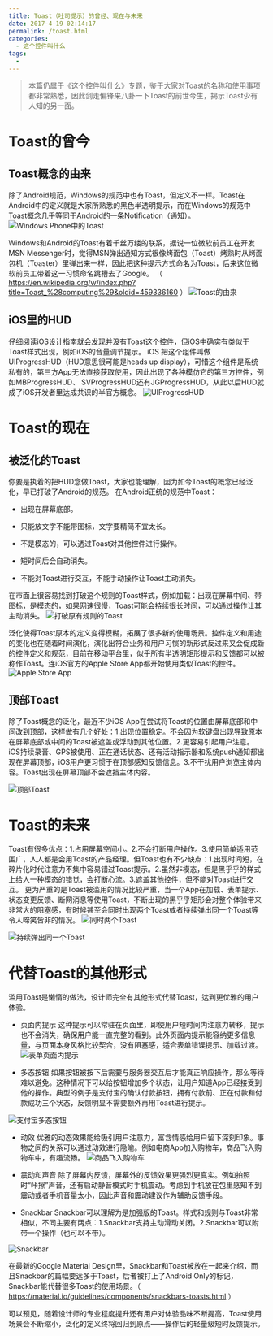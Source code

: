 ```yaml
---
title: Toast（吐司提示）的曾经、现在与未来
date: 2017-4-19 02:14:17
permalink: /toast.html
categories:
  - 这个控件叫什么
tags:
  - 
---
```


> 本篇仍属于《这个控件叫什么》专题，鉴于大家对Toast的名称和使用事项都非常熟悉，因此剑走偏锋来八卦一下Toast的前世今生，揭示Toast少有人知的另一面。

# Toast的曾今

## Toast概念的由来

除了Android规范，Windows的规范中也有Toast，但定义不一样。Toast在Android中的定义就是大家所熟悉的黑色半透明提示，而在Windows的规范中Toast概念几乎等同于Android的一条Notification（通知）。<!-- more -->
![Windows Phone中的Toast](http://pic.ftium4.com/1240-20201226021710315.png)

Windows和Android的Toast有着千丝万缕的联系，据说一位微软前员工在开发MSN Messenger时，觉得MSN弹出通知方式很像烤面包（Toast）烤熟时从烤面包机（Toaster）里弹出来一样，因此把这种提示方式命名为Toast，后来这位微软前员工带着这一习惯命名跳槽去了Google。
（ https://en.wikipedia.org/w/index.php?title=Toast_%28computing%29&oldid=459336160 ）
![Toast的由来](http://pic.ftium4.com/1240-20201226021716876.png)

## iOS里的HUD

仔细阅读iOS设计指南就会发现并没有Toast这个控件，但iOS中确实有类似于Toast样式出现，例如iOS的音量调节提示。 iOS 把这个组件叫做 UIProgressHUD（HUD意思很可能是heads up display），可惜这个组件是系统私有的，第三方App无法直接获取使用，因此出现了各种模仿它的第三方控件，例如MBProgressHUD、 SVProgressHUD还有JGProgressHUD，从此以后HUD就成了iOS开发者里达成共识的半官方概念。
![UIProgressHUD](http://pic.ftium4.com/1240-20201226021725717.png)

# Toast的现在

## 被泛化的Toast

你要是执着的把HUD念做Toast，大家也能理解，因为如今Toast的概念已经泛化，早已打破了Android的规范。
在Android正统的规范中Toast：

- 出现在屏幕底部。

- 只能放文字不能带图标，文字要精简不宜太长。

- 不是模态的，可以透过Toast对其他控件进行操作。
- 短时间后会自动消失。
- 不能对Toast进行交互，不能手动操作让Toast主动消失。

在市面上很容易找到打破这个规则的Toast样式，例如加载：出现在屏幕中间、带图标，是模态的，如果网速很慢，Toast可能会持续很长时间，可以通过操作让其主动消失。
![打破原有规则的Toast](http://pic.ftium4.com/1240-20201226021739182.png)

泛化使得Toast原本的定义变得模糊，拓展了很多新的使用场景。控件定义和用途的变化也在随着时间演化，演化出符合业务和用户习惯的新形式反过来又会促成新的控件定义和规范，目前在移动平台里，似乎所有半透明矩形提示和反馈都可以被称作Toast。连iOS官方的Apple Store App都开始使用类似Toast的控件。
![Apple Store App](http://pic.ftium4.com/1240-20201226021744582.png)

## 顶部Toast
除了Toast概念的泛化，最近不少iOS App在尝试将Toast的位置由屏幕底部和中间改到顶部，这样做有几个好处：1.出现位置稳定。不会因为软键盘出现导致原本在屏幕底部或中间的Toast被遮盖或浮动到其他位置。2.更容易引起用户注意。iOS持续录音、GPS被使用、正在通话状态、还有活动指示器和系统push通知都出现在屏幕顶部，iOS用户更习惯于在顶部感知反馈信息。3.不干扰用户浏览主体内容。Toast出现在屏幕顶部不会遮挡主体内容。

![顶部Toast](http://pic.ftium4.com/1240-20201226021749744.png)

# Toast的未来
Toast有很多优点：1.占用屏幕空间小。2.不会打断用户操作。3.使用简单适用范围广，人人都是会用Toast的产品经理。但Toast也有不少缺点：1.出现时间短，在碎片化时代注意力不集中容易错过Toast提示。2.虽然非模态，但是黑乎乎的样式上给人一种模态的错觉，会打断心流。3.遮盖其他控件，但不能对Toast进行交互。
更为严重的是Toast被滥用的情况比较严重，当一个App在加载、表单提示、状态变更反馈、断网消息等使用Toast，不断出现的黑乎乎矩形会对整个体验带来非常大的阻塞感，有时候甚至会同时出现两个Toast或者持续弹出同一个Toast等令人啼笑皆非的情况。
![同时两个Toast](http://pic.ftium4.com/1240-20201226021752834.png)

![持续弹出同一个Toast](http://pic.ftium4.com/1240-20201226021755538.png)

# 代替Toast的其他形式

滥用Toast是懒惰的做法，设计师完全有其他形式代替Toast，达到更优雅的用户体验。

- 页面内提示
这种提示可以常驻在页面里，即使用户短时间内注意力转移，提示也不会消失，确保用户能一直完整的看到。此外页面内提示能容纳更多信息量，与页面本身风格比较契合，没有阻塞感，适合表单错误提示、加载过渡。
![表单页面内提示](http://pic.ftium4.com/1240-20201226021759807.png)


- 多态按钮
如果按钮被按下后需要与服务器交互后才能真正响应操作，那么等待难以避免。这种情况下可以给按钮增加多个状态，让用户知道App已经接受到他的操作。典型的例子是支付宝的确认付款按钮，拥有付款前、正在付款和付款成功三个状态，反馈明显不需要额外再用Toast进行提示。


![支付宝多态按钮](http://pic.ftium4.com/1240-20201226021803747.png)


- 动效
优雅的动态效果能给吸引用户注意力，富含情感给用户留下深刻印象。事物之间的关系可以通过动效进行隐喻。例如电商App加入购物车，商品飞入购物车中，有趣流畅。
![商品飞入购物车](http://pic.ftium4.com/1240-20201226021807236.png)

- 震动和声音
除了屏幕内反馈，屏幕外的反馈效果更强烈更真实。例如拍照时“咔擦”声音，还有启动静音模式时手机震动。考虑到手机放在包里感知不到震动或者手机音量太小，因此声音和震动建议作为辅助反馈手段。

- Snackbar
Snackbar可以理解为是加强版的Toast。样式和规则与Toast非常相似，不同主要有两点：1.Snackbar支持主动滑动关闭。2.Snackbar可以附带一个操作（也可以不带）。

![Snackbar](http://pic.ftium4.com/1240-20201226021810174.png)

在最新的Google Material Design里，Snackbar和Toast被放在一起来介绍，而且Snackbar的篇幅要远多于Toast，后者被打上了Android Only的标记，Snackbar能代替很多Toast的使用场景。（ https://material.io/guidelines/components/snackbars-toasts.html ）


可以预见，随着设计师的专业程度提升还有用户对体验品味不断提高，Toast使用场景会不断缩小，泛化的定义终将回归到原点——操作后的轻量级短时反馈提示。